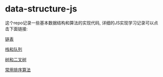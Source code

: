# data-structure-js

这个repo记录一些基本数据结构和算法的实现代码, 详细的JS实现学习记录可以点击下面链接:

[链表](https://kabessc.github.io/2017/05/05/JS%E5%AE%9E%E7%8E%B0%E6%95%B0%E6%8D%AE%E7%BB%93%E6%9E%84-%E9%93%BE%E8%A1%A8/)

[栈和队列](https://kabessc.github.io/2017/05/09/JS%E5%AE%9E%E7%8E%B0%E6%95%B0%E6%8D%AE%E7%BB%93%E6%9E%84-%E6%A0%88%E5%92%8C%E9%98%9F%E5%88%97/)

[树和二叉树](https://kabessc.github.io/2017/08/16/JS%E5%AE%9E%E7%8E%B0%E6%95%B0%E6%8D%AE%E7%BB%93%E6%9E%84-%E6%A0%91/)

[常用排序算法](https://kabessc.github.io/2017/08/13/%E5%B8%B8%E7%94%A8%E6%8E%92%E5%BA%8F%E7%AE%97%E6%B3%95/)